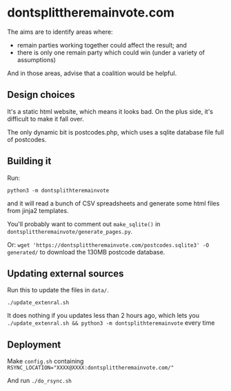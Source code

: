# dontsplittheremainvote.com

The aims are to identify areas where: 

- remain parties working together could affect the result; and
- there is only one remain party which could win (under a variety of assumptions)

And in those areas, advise that a coalition would be helpful.


## Design choices

It's a static html website, which means it looks bad. On the plus side, it's difficult to make it fall over.

The only dynamic bit is postcodes.php, which uses a sqlite database file full of postcodes.


## Building it

Run:

```
python3 -m dontsplithteremainvote
```

and it will read a bunch of CSV spreadsheets and generate some html files from jinja2 templates.

You'll probably want to comment out `make_sqlite()` in `dontsplittheremainvote/generate_pages.py`.

Or: `wget 'https://dontsplittheremainvote.com/postcodes.sqlite3' -O generated/` to download the 130MB postcode database.


## Updating external sources

Run this to update the files in `data/`.

```
./update_extenral.sh
```

It does nothing if you updates less than 2 hours ago, which lets you
`./update_extenral.sh && python3 -m dontsplithteremainvote` every time


## Deployment

Make `config.sh` containing `RSYNC_LOCATION="XXXX@XXXX:dontsplittheremainvote.com/"`

And run `./do_rsync.sh`
